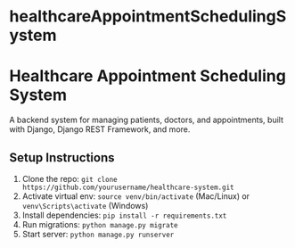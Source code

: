 # healthcareAppointmentSchedulingSystem
# Healthcare Appointment Scheduling System
A backend system for managing patients, doctors, and appointments, built with Django, Django REST Framework, and more.

## Setup Instructions
1. Clone the repo: `git clone https://github.com/yourusername/healthcare-system.git`
2. Activate virtual env: `source venv/bin/activate` (Mac/Linux) or `venv\Scripts\activate` (Windows)
3. Install dependencies: `pip install -r requirements.txt`
4. Run migrations: `python manage.py migrate`
5. Start server: `python manage.py runserver`
